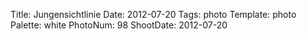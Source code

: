 Title: Jungensichtlinie
Date: 2012-07-20
Tags: photo
Template: photo
Palette: white
PhotoNum: 98
ShootDate: 2012-07-20
